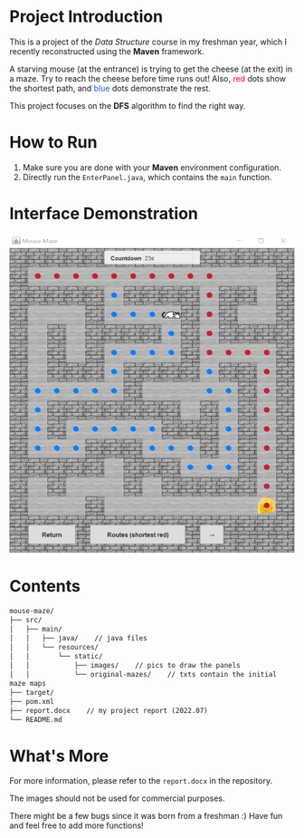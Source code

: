 # Project Introduction
This is a project of the *Data Structure* course in my freshman year, which I recently reconstructed using the **Maven** framework.

A starving mouse (at the entrance) is trying to get the cheese (at the exit) in a maze. Try to reach the cheese before time runs out! Also, <font color="#ff0000">red</font> dots show the shortest path, and <font color="#245bdb">blue</font> dots demonstrate the rest.

This project focuses on the **DFS** algorithm to find the right way.

# How to Run
1. Make sure you are done with your **Maven** environment configuration.
2. Directly run the `EnterPanel.java`, which contains the `main` function.

# Interface Demonstration
![alt text](demo.png)

# Contents
```
mouse-maze/
├── src/
│   ├── main/
│   │   ├── java/    // java files
│   │   └── resources/
│   │       └── static/
│   │           ├── images/    // pics to draw the panels
│   │           └── original-mazes/    // txts contain the initial maze maps
├── target/
├── pom.xml
├── report.docx    // my project report (2022.07)
└── README.md
```
# What's More
For more information, please refer to the `report.docx` in the repository.

The images should not be used for commercial purposes.

There might be a few bugs since it was born from a freshman :) Have fun and feel free to add more functions!